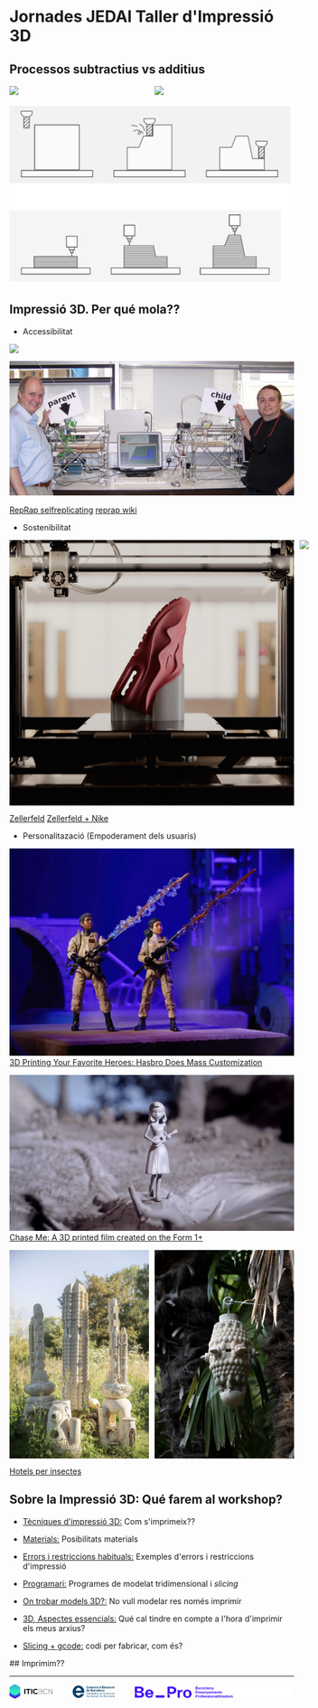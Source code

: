 # Jornades JEDAI Taller d'Impressió 3D


## Processos subtractius vs additius

<div style="display: flex; gap: 10px;">
  <img src="IMG/VIDEO_CNC.gif" width="49%" />
  <img src="IMG/ROBOT.gif" width="49%" />
</div>

![Processos subtractius vs additius](./IMG/subsvsadd.png)

## Impressió 3D. Per qué mola??

  - Accessibilitat

<div style="display: flex; gap: 10px;">
  <img src="IMG/reprap.gif" width="100%" />
</div>

![](IMG/father-child.png)

[RepRap selfreplicating](http://fab.cba.mit.edu/classes/865.18/replication/Jones.pdf)
[reprap wiki](https://reprap.org/wiki/About)
  - Sostenibilitat

<div style="display: flex; gap: 10px;">
  <img src="IMG/Nike.png" height=470px />
  <img src="IMG/Nikeprinting.gif" height=470px />
</div>

[Zellerfeld](https://www.zellerfeld.com/)
[Zellerfeld + Nike](https://about.nike.com/en/newsroom/releases/nike-sneaker-culture-complexcon)
  - Personalitazació (Empoderament dels usuaris)

[![IMAGE ALT TEXT HERE](IMG/action_figures.png)](https://www.youtube.com/watch?v=b0eHpUR6F5I&t)
[3D Printing Your Favorite Heroes: Hasbro Does Mass Customization](https://formlabs.com/blog/formlabs-hasbro-3d-printing-mass-customization/)

[![IMAGE ALT TEXT HERE](IMG/3dfilm.png)](https://www.youtube.com/watch?v=RLS_jA9s8J4&t)
[Chase Me: A 3D printed film created on the Form 1+](https://formlabs.com/blog/chase-me-3d-printed-film/)

<div style="display: flex; gap: 10px;">
  <img src="IMG/hotels_1.png" width="49%" />
  <img src="IMG/hotels_2.png" width="49%" />
</div>

[Hotels per insectes](https://www.3dwasp.com/en/3d-printed-ceramic-sculptures-to-house-insects/)

## Sobre la Impressió 3D: Qué farem al workshop?

 - [Tècniques d'impressió 3D:](DOCUMENTS/1_TÈCNIQUES.md) Com s'imprimeix??
 
 - [Materials:](DOCUMENTS/MATERIALS.md) Posibilitats materials

 - [Errors i restriccions habituals:](DOCUMENTS/2_ERRORS+RESTRICCIONS.md) Exemples d'errors i restriccions d'impressió

 - [Programari:](DOCUMENTS/PROGRAMARI.md) Programes de modelat tridimensional i *slicing*

 - [On trobar models 3D?:](DOCUMENTS/PÀG3D.md) No vull modelar res només imprimir

 - [3D, Aspectes essencials:](DOCUMENTS/MALLES.md) Qué cal tindre en compte a l'hora d'imprimir els meus arxius?

 - [Slicing + gcode:](DOCUMENTS/FORMATES.md) codi per fabricar, com és?

## Imprimim??

---
<p align="left">
  <img alt="Light" src="./IMG/LOGOS/logoITICBCN.png" width="15%">
&nbsp; &nbsp; &nbsp; &nbsp;
  <img alt="Dark" src="./IMG/LOGOS/logo_CEB.png" width="15%">
&nbsp; &nbsp; &nbsp; &nbsp;
  <img alt="Dark" src="./IMG/LOGOS/footer-logos-white.svg" width="55%">
</p>